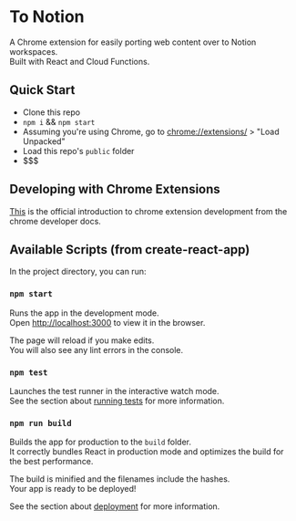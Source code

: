 # To Notion

A Chrome extension for easily porting web content over to Notion workspaces.\
Built with React and Cloud Functions.

## Quick Start

- Clone this repo
- `npm i` && `npm start`
- Assuming you're using Chrome, go to [chrome://extensions/](chrome://extensions/) > "Load Unpacked"
- Load this repo's `public` folder
- $$$

## Developing with Chrome Extensions

[This](https://developer.chrome.com/docs/extensions/mv3/getstarted/) is the official introduction to chrome
extension development from the chrome developer docs.

## Available Scripts (from create-react-app)

In the project directory, you can run:

### `npm start`

Runs the app in the development mode.\
Open [http://localhost:3000](http://localhost:3000) to view it in the browser.

The page will reload if you make edits.\
You will also see any lint errors in the console.

### `npm test`

Launches the test runner in the interactive watch mode.\
See the section about [running tests](https://facebook.github.io/create-react-app/docs/running-tests) for more information.

### `npm run build`

Builds the app for production to the `build` folder.\
It correctly bundles React in production mode and optimizes the build for the best performance.

The build is minified and the filenames include the hashes.\
Your app is ready to be deployed!

See the section about [deployment](https://facebook.github.io/create-react-app/docs/deployment) for more information.
